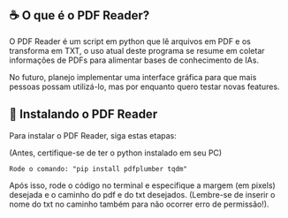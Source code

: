## ☕ O que é o PDF Reader?

O PDF Reader é um script em python que lê arquivos em PDF e os transforma em TXT, o uso atual deste programa se resume em coletar informações de PDFs para alimentar bases de conhecimento de IAs.

No futuro, planejo implementar uma interface gráfica para que mais pessoas possam utilizá-lo, mas por enquanto quero testar novas features.


## 🚀 Instalando o PDF Reader

Para instalar o PDF Reader, siga estas etapas:

(Antes, certifique-se de ter o python instalado em seu PC)

```
Rode o comando: "pip install pdfplumber tqdm"
```
Após isso, rode o código no terminal e especifique a margem (em pixels) desejada e o caminho do pdf e do txt desejados. (Lembre-se de inserir o nome do txt no caminho também para não ocorrer erro de permissão!).